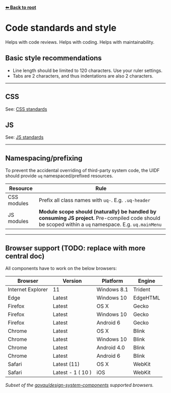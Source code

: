 **[⬅ Back to root](/../../#readme)**

# Code standards and style

Helps with code reviews. Helps with coding. Helps with maintainability.

## Basic style recommendations

- Line length should be limited to 120 characters. Use your ruler settings.
- Tabs are 2 characters, and thus indentations are also 2 characters.

---

## CSS

See: [CSS standards](stylesheets.md)

## JS

See: [JS standards](javascript.md)

---

## Namespacing/prefixing

To prevent the accidental overriding of third-party system code, the UIDF should provide `uq` namespaced/prefixed resources.

| Resource | Rule |
| -------- | ---- |
| CSS modules | Prefix all class names with `uq-`. E.g. `.uq-header` |
| JS modules | **Module scope should (naturally) be handled by consuming JS project.** Pre-compiled code should be scoped within a `uq` namespace. E.g. `uq.mainMenu` |

---

## Browser support (TODO: replace with more central doc)

All components have to work on the below browsers:

| Browser           | Version           | Platform      | Engine   |
|-------------------|-------------------|---------------|----------|
| Internet Explorer | 11                | Windows 8.1   | Trident  |
| Edge              | Latest            | Windows 10    | EdgeHTML |
| Firefox           | Latest            | OS X          | Gecko    |
| Firefox           | Latest            | Windows 10    | Gecko    |
| Firefox           | Latest            | Android 6     | Gecko    |
| Chrome            | Latest            | OS X          | Blink    |
| Chrome            | Latest            | Windows 10    | Blink    |
| Chrome            | Latest            | Android 4.0   | Blink    |
| Chrome            | Latest            | Android 6     | Blink    |
| Safari            | Latest (11)       | OS X          | WebKit   |
| Safari            | Latest - 1 ( 10 ) | iOS           | WebKit   |

*Subset of the [govau/design-system-components](https://github.com/govau/design-system-components/blob/master/README.md) supported browsers.*
